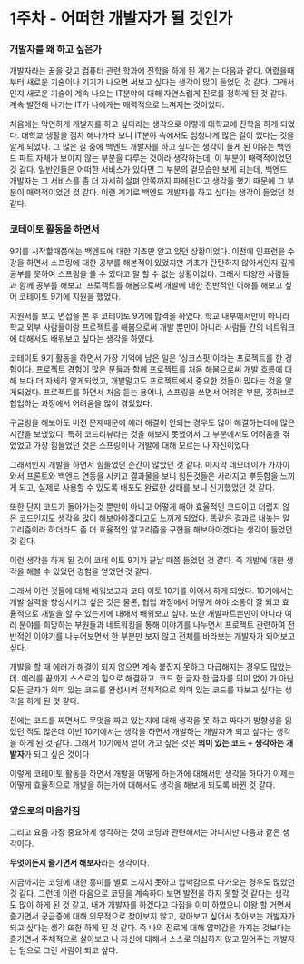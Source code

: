 # 1주차 - 어떠한 개발자가 될 것인가

### 개발자를 왜 하고 싶은가

개발자라는 꿈을 갖고 컴퓨터 관련 학과에 진학을 하게 된 계기는 다음과 같다.
어렸을때부터 새로운 기술이나 기기가 나오면 써보고 싶다는 생각이 많이 들었던 것 같다. 그래서인지 새로운 기술이 계속 나오는 IT분야에 대해 자연스럽게 진로를 정하게 된 것 같다. 계속 발전해 나가는 IT가 나에게는 매력적으로 느껴지는 것이었다.

처음에는 막연하게 개발자를 하고 싶다라는 생각으로 이렇게 대학교에 진학을 하게 되었다.
대학교 생활을 점차 해나가다 보니 IT분야 속에서도 엄청나게 많은 길이 있다는 것을 알게 되었다. 그 많은 길 중에 백엔드 개발자를 하고 싶다는 생각이 들게 된 이유는 백엔드 파트 자체가 보이지 않는 부분을 다루는 것이라 생각하는데, 이 부분이 매력적이었던 것 같다. 일반인들은 어떠한 서비스가 있다면 그 부분의 겉모습만 보게 되는데, 백엔드 개발자는 그 서비스를 좀 더 자세히 살펴 안쪽까지 파헤친다고 생각을 했기 때문에 그 부분이 매력적이었던 것 같다. 
이런 계기로 백엔드 개발자를 하고 싶다는 생각이 들었던 것 같다.

### 코테이토 활동을 하면서
9기를 시작할때쯤에는 백엔드에 대한 기초만 알고 있던 상황이었다. 이전에 인프런을 수강을 하면서 스프링에 대한 공부를 해본적이 있었지만 기초가 탄탄하지 않아서인지 깊게 공부를 못하여 스프링을 쓸 수 있다고 말 할 수 없는 상황이었다. 그래서 디양한 사람들과 함께 공부를 해보고, 프로젝트를 해봄으로써 개발에 대한 전반적인 이해를 해보고 싶어 코테이토 9기에 지원을 했었다.

지원서를 보고 면접을 본 후 코테이토 9기에 합격을 하였다.
학교 내부에서만이 아니라 학교 외부 사람들이랑 프로젝트를 해봄으로써 개발 뿐만이 아니라 사람들 간의 네트워크에 대해서도 배워보고 싶다는 생각을 하였다.

코테이토 9기 활동을 하면서 가장 기억에 남은 일은 '싱크스핏'이라는 프로젝트를 한 경험이다.
프로젝트 경험이 많은 분들과 함께 프로젝트를 처음 해봄으로써 개발 흐름에 대해 보다 더 자세히 알게되었고, 개발말고도 프로젝트에서 중요한 것들이 많다는 것을 알게되었다.
프로젝트를 하면서 처음 듣는 용어나, 스프링을 쓰면서 어려운 부분, 깃허브로 협업하는 과정에서 어려움을 많이 겪었었다.

구글링을 해보아도 버전 문제때문에 에러 해결이 안되는 경우도 많아 해결하는데에 많은 시간을 보냈었디. 특히 코드리뷰라는 것을 해보지 못했어서 그 부분에서도 어려움을 겪었었고 가장 힘들었던 것은 스프링이나 개발에 대해 모르는 나 자신이었다.

그래서인지 개발을 하면서 힘들었던 순간이 많았던 것 같다.
마지막 데모데이가 가까이와서 프론트와 백엔드 연동을 시키고 결과물을 보니 힘든것들은 사라지고 뿌듯함을 느끼게 되고, 실제로 사용할 수 있도록 배포도 완료한 상태를 보니 신기했었던 것 같다.

또한 단지 코드가 돌아가는것 뿐만이 아니고 어떻게 해야 효율적인 코드이고 더럽지 않은 코드인지도 생각을 많이 해보아야겠다고도 느끼게 되었다.
똑같은 결과르 내놓는 알고리즘이라 하더라도 좀 더 효율적인 알고리즘을 구현을 해보아야겠다는 생각이 들었던 것 같다.


이런 생각을 하게 된 것이 코테 이토 9기가 끝날 때쯤 들었던 것 같다.
즉 개발에 대한 생각을 해볼 수 있었던 경험을 얻었던 것 같다.

그래서 이런 것들에 대해 배워보고자 코테 이토 10기를 이어서 하게 되었다.
10기에서는 개발 실력을 향상시키고 싶은 것은 물론, 협업 과정에서 어떻게 해야 소통이 잘 되고 효율적으로 개발을 할 수 있는지에 대해서 배워보고 싶다.
또한 개발파트뿐만이 아니라 여러 분야를 희망하는 부원들과 네트워킹을 통해 이야기를 나누면서 프로젝트 관련하여 전반적인 이야기를 나누어보면서 한 부분만 보지 않고 전체를 바라보는 개발자가 되어보고 싶다.



개발을 할 때 에러가 해결이 되지 않으면 계속 붙잡지 못하고 다급해지는 경우도 많았는데. 에러를 끝까지 스스로의 힘으로 해결하고. 코드 한 글자 한 글자를 의미 없이 가 아닌 모든 글자가 의미 있는 코드를 완성시켜 전체적으로 의미 있는 코드를 짜보고 싶다는 생각을 하게 된 것 같다.

전에는 코드를 짜면서도 무엇을 짜고 있는지에 대해 생각을 못 하고 짜다가 방향성을 잃었던 적도 많은데 이번 10기에서는 생각을 하면서 개발하는 개발자가 되고 싶다는 생각을 하게 된 것 같다.
그래서 10기에서 얻어 가고 싶은 것은 **의미 있는 코드 + 생각하는 개발자**가 되고 싶은 것이다

이렇게 코테이토 활동을 하면서 개발을 어떻게 하는가에 대해서만 생각을 하다가 이제는 어떻게 효율적으로 개발을 하는가에 대해서도 생각을 해보게 되도록 바뀐 것 같다.

### 앞으로의 마음가짐
그리고 요즘 가장 중요하게 생각하는 것이 코딩과 관련해서는 아니지만 다음과 같은 생각이다.

**무엇이든지 즐기면서 해보자**라는 생각이다.

지금까지는 코딩에 대한 흥미를 별로 느끼지 못하고 압박감으로 다가오는 경우도 많았던 것 같다. 그런데 이런 마음으로 코딩을 계속하다 보면 발전을 하지 못할 것 같다는 생각도 많이 하게 된 것 같고, 내가 개발자를 하겠다고 다짐을 이미 하였으니 이왕 할 거면서 즐기면서 궁금증에 대해 의무적으로 찾아보지 않고, 찾아보고 싶어서 찾아보는 개발자가 되고 싶다는 생각 또한 하게 된 것 같다.
즉 나의 진로에 대해 압박감을 가지는 것보다는 즐기면서 주체적으로 살아보고 나 자신에 대해서 스스로 의심하지 않고 믿어주는 개발자는 덤으로 그런 사람이 되고 싶다.







